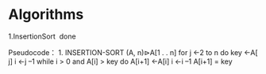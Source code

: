 # Algorithms

1.InsertionSort  done

Pseudocode：
1.
INSERTION-SORT (A, n)⊳A[1 . . n]
    for j ←2 to n 
        do  key ←A[ j]
            i ←j –1
            while  i > 0 and  A[i] > key
                do A[i+1] ←A[i]
                    i ←i –1
            A[i+1] = key
